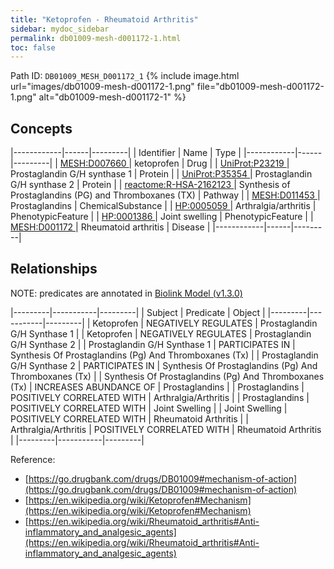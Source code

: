 ```yaml
---
title: "Ketoprofen - Rheumatoid Arthritis"
sidebar: mydoc_sidebar
permalink: db01009-mesh-d001172-1.html
toc: false 
---
```



Path ID: `DB01009_MESH_D001172_1`
{% include image.html url="images/db01009-mesh-d001172-1.png" file="db01009-mesh-d001172-1.png" alt="db01009-mesh-d001172-1" %}

## Concepts

|------------|------|---------|
| Identifier | Name | Type    |
|------------|------|---------|
| <a href="https://identifiers.org/MESH:D007660">MESH:D007660 </a> | ketoprofen | Drug |
| <a href="https://identifiers.org/UniProt:P23219">UniProt:P23219 </a> | Prostaglandin G/H synthase 1 | Protein |
| <a href="https://identifiers.org/UniProt:P35354">UniProt:P35354 </a> | Prostaglandin G/H synthase 2 | Protein |
| <a href="https://identifiers.org/reactome:R-HSA-2162123">reactome:R-HSA-2162123 </a> | Synthesis of Prostaglandins (PG) and Thromboxanes (TX) | Pathway |
| <a href="https://identifiers.org/MESH:D011453">MESH:D011453 </a> | Prostaglandins | ChemicalSubstance |
| <a href="https://identifiers.org/HP:0005059">HP:0005059 </a> | Arthralgia/arthritis | PhenotypicFeature |
| <a href="https://identifiers.org/HP:0001386">HP:0001386 </a> | Joint swelling | PhenotypicFeature |
| <a href="https://identifiers.org/MESH:D001172">MESH:D001172 </a> | Rheumatoid arthritis | Disease |
|------------|------|---------|

## Relationships


NOTE: predicates are annotated in <a href="https://github.com/biolink/biolink-model/releases/tag/v1.3.0">Biolink Model (v1.3.0)</a>

|---------|-----------|---------|
| Subject | Predicate | Object  |
|---------|-----------|---------|
| Ketoprofen | NEGATIVELY REGULATES | Prostaglandin G/H Synthase 1 |
| Ketoprofen | NEGATIVELY REGULATES | Prostaglandin G/H Synthase 2 |
| Prostaglandin G/H Synthase 1 | PARTICIPATES IN | Synthesis Of Prostaglandins (Pg) And Thromboxanes (Tx) |
| Prostaglandin G/H Synthase 2 | PARTICIPATES IN | Synthesis Of Prostaglandins (Pg) And Thromboxanes (Tx) |
| Synthesis Of Prostaglandins (Pg) And Thromboxanes (Tx) | INCREASES ABUNDANCE OF | Prostaglandins |
| Prostaglandins | POSITIVELY CORRELATED WITH | Arthralgia/Arthritis |
| Prostaglandins | POSITIVELY CORRELATED WITH | Joint Swelling |
| Joint Swelling | POSITIVELY CORRELATED WITH | Rheumatoid Arthritis |
| Arthralgia/Arthritis | POSITIVELY CORRELATED WITH | Rheumatoid Arthritis |
|---------|-----------|---------|

Reference: 
  - [https://go.drugbank.com/drugs/DB01009#mechanism-of-action](https://go.drugbank.com/drugs/DB01009#mechanism-of-action)
  - [https://en.wikipedia.org/wiki/Ketoprofen#Mechanism](https://en.wikipedia.org/wiki/Ketoprofen#Mechanism)
  - [https://en.wikipedia.org/wiki/Rheumatoid_arthritis#Anti-inflammatory_and_analgesic_agents](https://en.wikipedia.org/wiki/Rheumatoid_arthritis#Anti-inflammatory_and_analgesic_agents)
